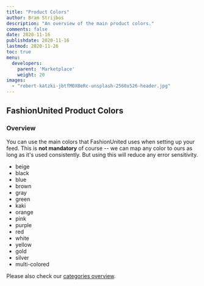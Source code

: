 ```yaml
---
title: "Product Colors"
author: Bram Strijbos
description: "An overview of the main product colors."
comments: false
date: 2020-11-16
publishdate: 2020-11-16
lastmod: 2020-11-26
toc: true
menu:
  developers:
    parent: 'Marketplace'
    weight: 20
images:
  - "robert-katzki-jbtfM0XBeRc-unsplash-2560x526-header.jpg"
---
```


## FashionUnited Product Colors

### Overview

You can use the main colors that FashionUnited uses when setting up your feed. This is **not mandatory** of course -- we can map any color to ours as long as it's used consistently. But using this will reduce any error sensitivity.

* beige
* black
* blue
* brown
* gray
* green
* kaki
* orange
* pink
* purple
* red
* white
* yellow
* gold
* silver
* multi-colored

Please also check our [categories overview](https://fashionunited.com/developers/marketplace/categories).
